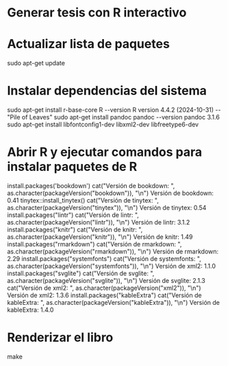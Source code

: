 # Generar tesis con R interactivo

# Actualizar lista de paquetes
sudo apt-get update

# Instalar dependencias del sistema
sudo apt-get install r-base-core
R --version
R version 4.4.2 (2024-10-31) -- "Pile of Leaves"
sudo apt-get install pandoc 
pandoc --version
pandoc 3.1.6
sudo apt-get install libfontconfig1-dev libxml2-dev libfreetype6-dev

# Abrir R y ejecutar comandos para instalar paquetes de R
install.packages('bookdown')
cat("Versión de bookdown: ", as.character(packageVersion("bookdown")), "\n")
Versión de bookdown:  0.41 
tinytex::install_tinytex()
cat("Versión de tinytex: ", as.character(packageVersion("tinytex")), "\n")
Versión de tinytex:  0.54 
install.packages("lintr")
cat("Versión de lintr: ", as.character(packageVersion("lintr")), "\n")
Versión de lintr:  3.1.2
install.packages("knitr")
cat("Versión de knitr: ", as.character(packageVersion("knitr")), "\n")
Versión de knitr:  1.49  
install.packages("rmarkdown")
cat("Versión de rmarkdown: ", as.character(packageVersion("rmarkdown")), "\n")
Versión de rmarkdown:  2.29
install.packages("systemfonts")
cat("Versión de systemfonts: ", as.character(packageVersion("systemfonts")), "\n")
Versión de xml2:  1.1.0 
install.packages("svglite")
cat("Versión de svglite: ", as.character(packageVersion("svglite")), "\n")
Versión de svglite:  2.1.3 
cat("Versión de xml2: ", as.character(packageVersion("xml2")), "\n")
Versión de xml2:  1.3.6 
install.packages("kableExtra")
cat("Versión de kableExtra: ", as.character(packageVersion("kableExtra")), "\n")
Versión de kableExtra:  1.4.0 

# Renderizar el libro
make


